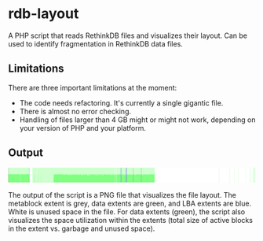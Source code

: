 # rdb-layout
A PHP script that reads RethinkDB files and visualizes their layout. Can be used to identify fragmentation in RethinkDB data files.

## Limitations
There are three important limitations at the moment:
* The code needs refactoring. It's currently a single gigantic file.
* There is almost no error checking.
* Handling of files larger than 4 GB might or might not work, depending on your version of PHP and your platform.

## Output
<img src="/example.png">

The output of the script is a PNG file that visualizes the file layout. The metablock extent is grey, data extents are green, and LBA extents are blue. White is unused space in the file.
For data extents (green), the script also visualizes the space utilization within the extents (total size of active blocks in the extent vs. garbage and unused space).
